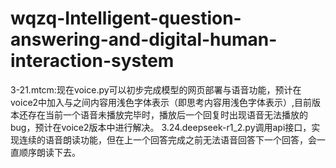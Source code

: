 # wqzq-Intelligent-question-answering-and-digital-human-interaction-system
3-21.mtcm:现在voice.py可以初步完成模型的网页部署与语音功能，预计在voice2中加入<think>与</think>之间内容用浅色字体表示（即思考内容用浅色字体表示）,目前版本还存在当前一个语音未播放完毕时，播放后一个回复时出现语音无法播放的bug，预计在voice2版本中进行解决。
3.24.deepseek-r1_2.py调用api接口，实现连续的语音朗读功能，但在上一个回答完成之前无法语音回答下一个回答，会一直顺序朗读下去。
